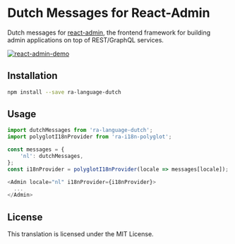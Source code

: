 # Dutch Messages for React-Admin

Dutch messages for [react-admin](https://github.com/marmelab/react-admin), the frontend framework for building admin applications on top of REST/GraphQL services.

[![react-admin-demo](https://marmelab.com/react-admin/img/react-admin-demo-still.png)](https://vimeo.com/268958716)

## Installation

```sh
npm install --save ra-language-dutch
```

## Usage

```js
import dutchMessages from 'ra-language-dutch';
import polyglotI18nProvider from 'ra-i18n-polyglot';

const messages = {
    'nl': dutchMessages,
};
const i18nProvider = polyglotI18nProvider(locale => messages[locale]);

<Admin locale="nl" i18nProvider={i18nProvider}>
  ...
</Admin>
```

## License

This translation is licensed under the MIT License.
